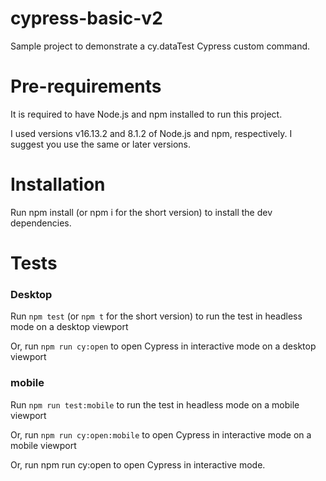 # cypress-basic-v2
Sample project to demonstrate a cy.dataTest Cypress custom command.

# Pre-requirements
It is required to have Node.js and npm installed to run this project.

I used versions v16.13.2 and 8.1.2 of Node.js and npm, respectively. I suggest you use the same or later versions.

# Installation
Run npm install (or npm i for the short version) to install the dev dependencies.

# Tests

### Desktop

Run `npm test` (or `npm t` for the short version) to run the test in headless mode on a desktop viewport

Or, run `npm run cy:open` to open Cypress in interactive mode on a desktop viewport

### mobile

Run `npm run test:mobile`  to run the test in headless mode on a mobile viewport

Or, run `npm run cy:open:mobile` to open Cypress in interactive mode on a mobile viewport

Or, run npm run cy:open to open Cypress in interactive mode.

